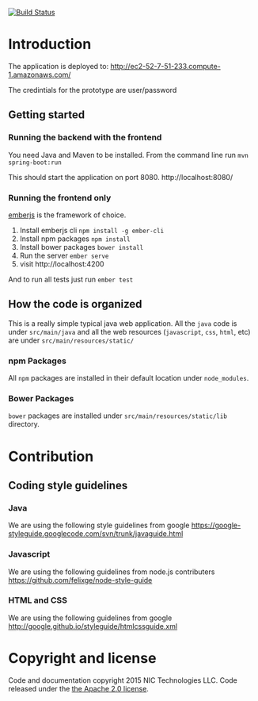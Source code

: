 [![Build Status](http://ec2-54-165-115-111.compute-1.amazonaws.com/buildStatus/icon?job=unikitty)](https://ec2-54-165-115-111.compute-1.amazonaws.com/job/unikitty/)

# Introduction
The application is deployed to:
http://ec2-52-7-51-233.compute-1.amazonaws.com/

The credintials for the prototype are user/password

## Getting started
### Running the backend with the frontend
You need Java and Maven to be installed.
From the command line run
`mvn spring-boot:run`

This should start the application on port 8080. http://localhost:8080/


### Running the frontend only
[emberjs](http://emberjs.com/) is the framework of choice.

1. Install emberjs cli `npm install -g ember-cli`
2. Install npm packages `npm install`
2. Install bower packages `bower install`
2. Run the server `ember serve`
3. visit http://localhost:4200

And to run all tests just run `ember test`


## How the code is organized
This is a really simple typical java web application. All the `java` code is
under `src/main/java` and all the web resources (`javascript`, `css`, `html`,
etc) are under `src/main/resources/static/`

### npm Packages
All `npm` packages are installed in their default location under `node_modules`.

### Bower Packages
`bower` packages are installed under `src/main/resources/static/lib` directory.

# Contribution
## Coding style guidelines
### Java
We are using the following style guidelines from google
https://google-styleguide.googlecode.com/svn/trunk/javaguide.html

### Javascript
We are using the following guidelines from node.js contributers
https://github.com/felixge/node-style-guide

### HTML and CSS
We are using the following guidelines from google
http://google.github.io/styleguide/htmlcssguide.xml

# Copyright and license
Code and documentation copyright 2015 NIC Technologies LLC. Code released under
the [the Apache 2.0 license](https://github.com/NIC-Federal/unikitty/blob/master/LICENSE).
